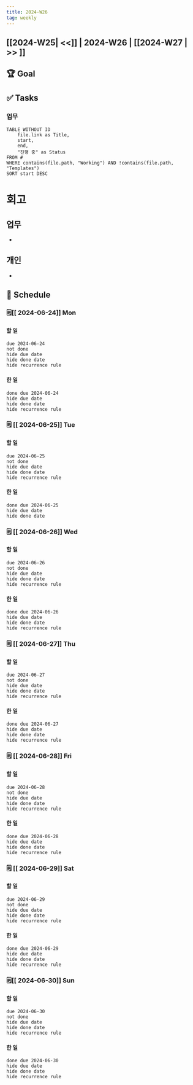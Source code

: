 ```yaml
---
title: 2024-W26
tag: weekly
---
```


## [[2024-W25| <<]] | 2024-W26 | [[2024-W27 | >> ]]

## 🏆 Goal

## ✅ Tasks
### 업무
```dataview
TABLE WITHOUT ID
    file.link as Title,
    start,
    end,
    "진행 중" as Status
FROM #
WHERE contains(file.path, "Working") AND !contains(file.path, "Templates") 
SORT start DESC
```
# 회고
## 업무
- 
## 개인
- 

## 📅 Schedule
###  🗒️[[ 2024-06-24]] Mon
#### 할 일
```tasks 
due 2024-06-24
not done
hide due date
hide done date
hide recurrence rule
```
#### 한 일
```tasks 
done due 2024-06-24
hide due date
hide done date
hide recurrence rule
```
###  🗒️ [[ 2024-06-25]]  Tue
#### 할 일
```tasks 
due 2024-06-25
not done
hide due date
hide done date
hide recurrence rule
```
#### 한 일
```tasks 
done due 2024-06-25
hide due date
hide done date
```
###  🗒️ [[ 2024-06-26]]  Wed
#### 할 일
```tasks 
due 2024-06-26
not done
hide due date
hide done date
hide recurrence rule
```
#### 한 일
```tasks 
done due 2024-06-26
hide due date
hide done date
hide recurrence rule
```
###  🗒️ [[ 2024-06-27]]  Thu
#### 할 일
```tasks 
due 2024-06-27
not done
hide due date
hide done date
hide recurrence rule
```
#### 한 일
```tasks 
done due 2024-06-27
hide due date
hide done date
hide recurrence rule
```
###  🗒️ [[ 2024-06-28]]  Fri
#### 할 일
```tasks 
due 2024-06-28
not done
hide due date
hide done date
hide recurrence rule
```
#### 한 일
```tasks 
done due 2024-06-28
hide due date
hide done date
hide recurrence rule
```
###  🗒️ [[ 2024-06-29]]  Sat
#### 할 일
```tasks 
due 2024-06-29
not done
hide due date
hide done date
hide recurrence rule
```
#### 한 일
```tasks 
done due 2024-06-29
hide due date
hide done date
hide recurrence rule
```
###  🗒️[[ 2024-06-30]]  Sun
#### 할 일
```tasks 
due 2024-06-30
not done
hide due date
hide done date
hide recurrence rule
```
#### 한 일
```tasks 
done due 2024-06-30
hide due date
hide done date
hide recurrence rule
```